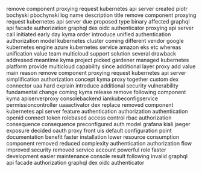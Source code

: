 remove component proxying request kubernetes api server created piotr bochyski pbochynski log name description title remove component proxying request kubernetes api server due proposed type binary affected graphql api facade authorization graphql dex oidc authenticator proxying api server call initiated early day kyma order introduce unified authentication authorization model kubernetes cluster coming different vendor google kubernetes engine azure kubernetes service amazon eks etc whereas unification value team multicloud support solution several drawback addressed meantime kyma project picked gardener managed kubernetes platform provide multicloud capability since additional layer proxy add value main reason remove component proxying request kubernetes api server simplification authorization concept kyma proxy together custom dex connector uaa hard explain introduce additional security vulnerability fundamental change coming kyma release remove following component kyma apiserverproxy consolebackend iamkubeconfigservice permissioncontroller uaaactivator dex replace removed component kubernetes api server feature authentication authorization authentication openid connect token rolebased access control rbac authorization consequence consequence preconfigured auth model grafana kiali jaeger exposure decided oauth proxy front uis default configuration point documentation benefit faster installation lower resource consumption component removed reduced complexity authentication authorization flow improved security removed service account powerful role faster development easier maintenance console result following invalid graphql api facade authorization graphql dex oidc authenticator